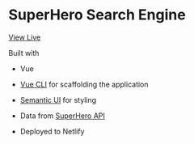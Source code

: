 # SuperHero Search Engine

[View Live](https://superhero-search.netlify.app/)

Built with
  - Vue 

  - [Vue CLI](https://cli.vuejs.org/) for scaffolding the application

  - [Semantic UI](https://semantic-ui.com/) for styling

  - Data from [SuperHero API](https://superheroapi.com/)

  - Deployed to Netlify

